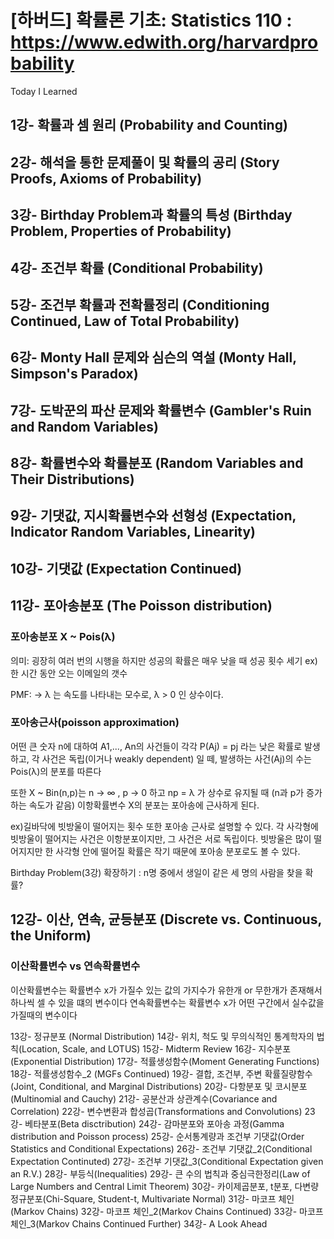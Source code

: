 # [하버드] 확률론 기초: Statistics 110 : https://www.edwith.org/harvardprobability
Today I Learned

## 1강- 확률과 셈 원리 (Probability and Counting)
## 2강- 해석을 통한 문제풀이 및 확률의 공리 (Story Proofs, Axioms of Probability)
## 3강- Birthday Problem과 확률의 특성 (Birthday Problem, Properties of Probability)
## 4강- 조건부 확률 (Conditional Probability)
## 5강- 조건부 확률과 전확률정리 (Conditioning Continued, Law of Total Probability)
## 6강- Monty Hall 문제와 심슨의 역설 (Monty Hall, Simpson's Paradox)
## 7강- 도박꾼의 파산 문제와 확률변수 (Gambler's Ruin and Random Variables)
## 8강- 확률변수와 확률분포 (Random Variables and Their Distributions)
## 9강- 기댓값, 지시확률변수와 선형성 (Expectation, Indicator Random Variables, Linearity)
## 10강- 기댓값 (Expectation Continued)
## 11강- 포아송분포 (The Poisson distribution)
### 포아송분포 X ~ Pois(λ)
의미: 굉장히 여러 번의 시행을 하지만 성공의 확률은 매우 낮을 때 성공 횟수 세기
ex) 한 시간 동안 오는 이메일의 갯수

PMF:  -> λ 는 속도를 나타내는 모수로, λ > 0 인 상수이다.

### 포아송근사(poisson approximation)
어떤 큰 숫자 n에 대하여 A1,..., An의 사건들이 각각 P(Aj) = pj 라는 낮은 확률로 발생하고,
각 사건은 독립(이거나 weakly dependent) 일 떼, 발생하는 사건(Aj)의 수는 Pois(λ)의 분포를 따른다
  
또한 X ~ Bin(n,p)는  n → ∞ , p → 0 하고 np = λ 가 상수로 유지될 때 (n과 p가 증가하는 속도가 같음)
이항확률변수 X의 분포는 포아송에 근사하게 된다.

ex)길바닥에 빗방울이 떨어지는 횟수 또한 포아송 근사로 설명할 수 있다. 각 사각형에 빗방울이 떨어지는 사건은 이항분포이지만, 그 사건은 서로 독립이다. 빗방울은 많이 떨어지지만 한 사각형 안에 떨어질 확률은 작기 때문에 포아송 분포로도 볼 수 있다.

Birthday Problem(3강) 확장하기
: n명 중에서 생일이 같은 세 명의 사람을 찾을 확률?

## 12강- 이산, 연속, 균등분포 (Discrete vs. Continuous, the Uniform)
### 이산확률변수 vs 연속확률변수
이산확률변수는 확률변수 x가 가질수 있는 값의 가지수가 유한개 or 무한개가 존재해서 하나씩 셀 수 있을 떄의 변수이다
연속확률변수는 확률변수 x가 어떤 구간에서 실수값을 가질때의 변수이다







13강- 정규분포 (Normal Distribution)
14강- 위치, 척도 및 무의식적인 통계학자의 법칙(Location, Scale, and LOTUS)
15강- Midterm Review
16강- 지수분포(Exponential Distribution)
17강- 적률생성함수(Moment Generating Functions)
18강- 적률생성함수_2 (MGFs Continued)
19강- 결합, 조건부, 주변 확률질량함수(Joint, Conditional, and Marginal Distributions)
20강- 다항분포 및 코시분포(Multinomial and Cauchy)
21강- 공분산과 상관계수(Covariance and Correlation)
22강- 변수변환과 합성곱(Transformations and Convolutions)
23강- 베타분포(Beta disctribution)
24강- 감마분포와 포아송 과정(Gamma distribution and Poisson process)
25강- 순서통계량과 조건부 기댓값(Order Statistics and Conditional Expectations)
26강- 조건부 기댓값_2(Conditional Expectation Continuted)
27강- 조건부 기댓값_3(Conditional Expectation given an R.V.)
28강- 부등식(Inequalities)
29강- 큰 수의 법칙과 중심극한정리(Law of Large Numbers and Central Limit Theorem)
30강- 카이제곱분포, t분포, 다변량정규분포(Chi-Square, Student-t, Multivariate Normal)
31강- 마코프 체인(Markov Chains)
32강- 마코프 체인_2(Markov Chains Continued)
33강- 마코프 체인_3(Markov Chains Continued Further)
34강- A Look Ahead